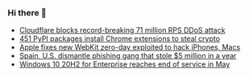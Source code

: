 ### Hi there 👋

<!--START_SECTION:feed-->
* [Cloudflare blocks record-breaking 71 million RPS DDoS attack](https://www.bleepingcomputer.com/news/security/cloudflare-blocks-record-breaking-71-million-rps-ddos-attack/)
* [451 PyPI packages install Chrome extensions to steal crypto](https://www.bleepingcomputer.com/news/security/451-pypi-packages-install-chrome-extensions-to-steal-crypto/)
* [Apple fixes new WebKit zero-day exploited to hack iPhones, Macs](https://www.bleepingcomputer.com/news/security/apple-fixes-new-webkit-zero-day-exploited-to-hack-iphones-macs/)
* [Spain, U.S. dismantle phishing gang that stole $5 million in a year](https://www.bleepingcomputer.com/news/security/spain-us-dismantle-phishing-gang-that-stole-5-million-in-a-year/)
* [Windows 10 20H2 for Enterprise reaches end of service in May](https://www.bleepingcomputer.com/news/microsoft/windows-10-20h2-for-enterprise-reaches-end-of-service-in-may/)
<!--END_SECTION:feed-->

<!--
**frankenk/frankenk** is a ✨ _special_ ✨ repository because its `README.md` (this file) appears on your GitHub profile.

Here are some ideas to get you started:

- 🔭 I’m currently working on ...
- 🌱 I’m currently learning ...
- 👯 I’m looking to collaborate on ...
- 🤔 I’m looking for help with ...
- 💬 Ask me about ...
- 📫 How to reach me: ...
- 😄 Pronouns: ...
- ⚡ Fun fact: ...
-->



